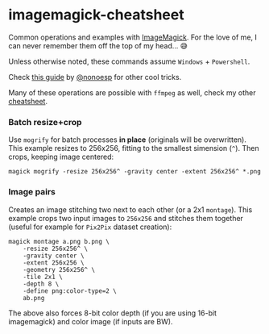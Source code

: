 # imagemagick-cheatsheet

Common operations and examples with [ImageMagick](https://imagemagick.org/index.php). For the love of me, I can never remember them off the top of my head... :sweat_smile:

Unless otherwise noted, these commands assume `Windows` + `Powershell`.

Check [this guide](https://nono.ma/ffmpeg-and-imagemagick-guide) by [@nonoesp](https://github.com/nonoesp) for other cool tricks. 

Many of these operations are possible with `ffmpeg` as well, check my other [cheatsheet](https://github.com/garciadelcastillo/ffmpeg-cheatsheet).

### Batch resize+crop

Use `mogrify` for batch processes **in place** (originals will be overwritten). This example resizes to 256x256, fitting to the smallest simension (`^`). Then crops, keeping image centered:

    magick mogrify -resize 256x256^ -gravity center -extent 256x256^ *.png

### Image pairs

Creates an image stitching two next to each other (or a 2x1 `montage`). This example crops two input images to `256x256` and stitches them together (useful for example for `Pix2Pix` dataset creation):

    magick montage a.png b.png \
        -resize 256x256^ \
        -gravity center \
        -extent 256x256 \
        -geometry 256x256^ \
        -tile 2x1 \
        -depth 8 \
        -define png:color-type=2 \
        ab.png
    
The above also forces 8-bit color depth (if you are using 16-bit imagemagick) and color image (if inputs are BW).
